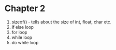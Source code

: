 
# Chapter 2

1. sizeof() - tells about the size of int, float, char etc.
2. if else loop
3. for loop
4. while loop
5. do while loop

